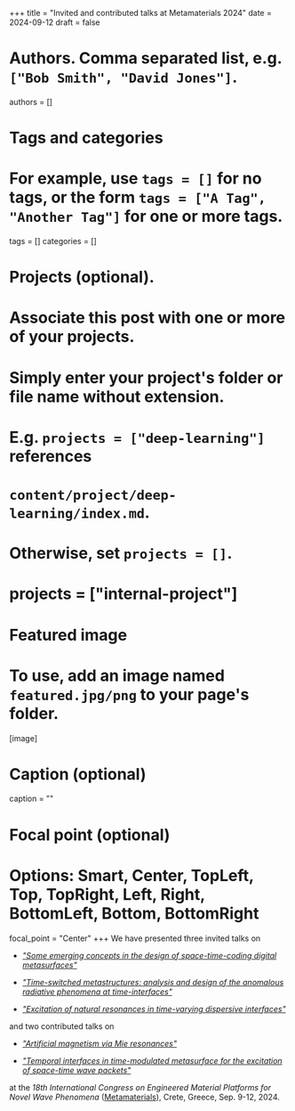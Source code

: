 +++
title = "Invited and contributed talks at Metamaterials 2024"
date = 2024-09-12
draft = false

# Authors. Comma separated list, e.g. `["Bob Smith", "David Jones"]`.
authors = []

# Tags and categories
# For example, use `tags = []` for no tags, or the form `tags = ["A Tag", "Another Tag"]` for one or more tags.
tags = []
categories = []

# Projects (optional).
#   Associate this post with one or more of your projects.
#   Simply enter your project's folder or file name without extension.
#   E.g. `projects = ["deep-learning"]` references
#   `content/project/deep-learning/index.md`.
#   Otherwise, set `projects = []`.
# projects = ["internal-project"]

# Featured image
# To use, add an image named `featured.jpg/png` to your page's folder.
[image]
  # Caption (optional)
  caption = ""

  # Focal point (optional)
  # Options: Smart, Center, TopLeft, Top, TopRight, Left, Right, BottomLeft, Bottom, BottomRight
  focal_point = "Center"
+++
We have presented three invited talks on 

* [*"Some emerging concepts in the design of space-time-coding digital metasurfaces"*](/publication/zhang-metamaterials-2024/)

* [*"Time-switched metastructures: analysis and design of the anomalous radiative phenomena at time-interfaces"*](/publication/ramaccia-metamaterials-2024/)

* [*"Excitation of natural resonances in time-varying dispersive interfaces"*](/publication/rizza-metamaterials-2024/)

and two contributed talks on 

* [*"Artificial magnetism via Mie resonances"*](/publication/contestabile-metamaterials-2024/) 

* [*"Temporal interfaces in time-modulated metasurface for the excitation of space-time wave packets"*](/publication/stefanini-metamaterials-2024/) 

at the *18th International Congress on Engineered Material Platforms for Novel Wave Phenomena* ([Metamaterials]), Crete, Greece, Sep. 9-12, 2024.

[Metamaterials]: https://congress2024.metamorphose-vi.org
